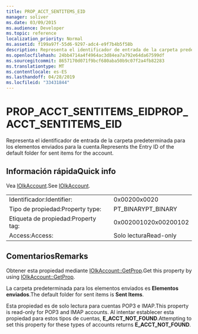 ```yaml
---
title: PROP_ACCT_SENTITEMS_EID
manager: soliver
ms.date: 03/09/2015
ms.audience: Developer
ms.topic: reference
localization_priority: Normal
ms.assetid: f199a97f-55d6-9297-adc4-e9f7b4b5f58b
description: Representa el identificador de entrada de la carpeta predeterminada para los elementos enviados para la cuenta.
ms.openlocfilehash: 24bb4714a4f4964ac3d84ea7a792e64da67599df
ms.sourcegitcommit: 8657170d071f9bcf680aba50b9c07f2a4fb82283
ms.translationtype: MT
ms.contentlocale: es-ES
ms.lasthandoff: 04/28/2019
ms.locfileid: "33431844"
---
```

# <a name="prop_acct_sentitems_eid"></a><span data-ttu-id="4caca-103">PROP_ACCT_SENTITEMS_EID</span><span class="sxs-lookup"><span data-stu-id="4caca-103">PROP_ACCT_SENTITEMS_EID</span></span>

<span data-ttu-id="4caca-104">Representa el identificador de entrada de la carpeta predeterminada para los elementos enviados para la cuenta.</span><span class="sxs-lookup"><span data-stu-id="4caca-104">Represents the Entry ID of the default folder for sent items for the account.</span></span> 
  
## <a name="quick-info"></a><span data-ttu-id="4caca-105">Información rápida</span><span class="sxs-lookup"><span data-stu-id="4caca-105">Quick info</span></span>

<span data-ttu-id="4caca-106">Vea [IOlkAccount](iolkaccount.md).</span><span class="sxs-lookup"><span data-stu-id="4caca-106">See [IOlkAccount](iolkaccount.md).</span></span>
  
|||
|:-----|:-----|
|<span data-ttu-id="4caca-107">Identificador:</span><span class="sxs-lookup"><span data-stu-id="4caca-107">Identifier:</span></span>  <br/> |<span data-ttu-id="4caca-108">0x0020</span><span class="sxs-lookup"><span data-stu-id="4caca-108">0x0020</span></span>  <br/> |
|<span data-ttu-id="4caca-109">Tipo de propiedad:</span><span class="sxs-lookup"><span data-stu-id="4caca-109">Property type:</span></span>  <br/> |<span data-ttu-id="4caca-110">PT_BINARY</span><span class="sxs-lookup"><span data-stu-id="4caca-110">PT_BINARY</span></span>  <br/> |
|<span data-ttu-id="4caca-111">Etiqueta de propiedad:</span><span class="sxs-lookup"><span data-stu-id="4caca-111">Property tag:</span></span>  <br/> |<span data-ttu-id="4caca-112">0x00200102</span><span class="sxs-lookup"><span data-stu-id="4caca-112">0x00200102</span></span>  <br/> |
|<span data-ttu-id="4caca-113">Access:</span><span class="sxs-lookup"><span data-stu-id="4caca-113">Access:</span></span>  <br/> |<span data-ttu-id="4caca-114">Solo lectura</span><span class="sxs-lookup"><span data-stu-id="4caca-114">Read-only</span></span>  <br/> |
   
## <a name="remarks"></a><span data-ttu-id="4caca-115">Comentarios</span><span class="sxs-lookup"><span data-stu-id="4caca-115">Remarks</span></span>

<span data-ttu-id="4caca-116">Obtener esta propiedad mediante [IOlkAccount::GetProp](iolkaccount-getprop.md).</span><span class="sxs-lookup"><span data-stu-id="4caca-116">Get this property by using [IOlkAccount::GetProp](iolkaccount-getprop.md).</span></span>
  
<span data-ttu-id="4caca-117">La carpeta predeterminada para los elementos enviados es **Elementos enviados**.</span><span class="sxs-lookup"><span data-stu-id="4caca-117">The default folder for sent items is **Sent Items**.</span></span>
  
<span data-ttu-id="4caca-118">Esta propiedad es de solo lectura para cuentas POP3 e IMAP.</span><span class="sxs-lookup"><span data-stu-id="4caca-118">This property is read-only for POP3 and IMAP accounts.</span></span> <span data-ttu-id="4caca-119">Al intentar establecer esta propiedad para estos tipos de cuentas, **E_ACCT_NOT_FOUND**.</span><span class="sxs-lookup"><span data-stu-id="4caca-119">Attempting to set this property for these types of accounts returns **E_ACCT_NOT_FOUND**.</span></span> 
  

